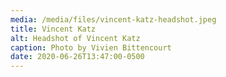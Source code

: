 ```yaml
---
media: /media/files/vincent-katz-headshot.jpeg
title: Vincent Katz
alt: Headshot of Vincent Katz
caption: Photo by Vivien Bittencourt
date: 2020-06-26T13:47:00-0500
---
```

